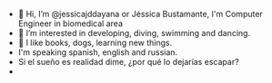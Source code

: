 - 👋 Hi, I’m @jessicajddayana or Jéssica Bustamante, I'm Computer Engineer in biomedical area
- 👀 I’m interested in developing, diving, swimming and dancing. 
- 🌱 I like books, dogs, learning new things. 
- I'm speaking spanish, english and russian.
- Si el sueño es realidad dime, ¿por qué lo dejarías escapar? 
- 
<!---
- 💞️ I’m looking to collaborate on ...
- 📫 How to reach me ...


jessicajddayana/jessicajddayana is a ✨ special ✨ repository because its `README.md` (this file) appears on your GitHub profile.
You can click the Preview link to take a look at your changes.
--->

